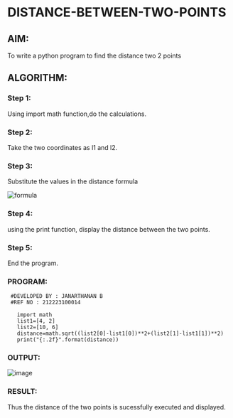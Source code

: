 # DISTANCE-BETWEEN-TWO-POINTS

## AIM:
To write a python program to find the distance two 2 points
## ALGORITHM:
### Step 1: 
Using import math function,do the calculations.
### Step 2: 
Take the two coordinates as l1 and l2.
### Step 3: 
Substitute the values in the distance formula

![formula](./images/formula.png)
### Step 4: 
using the print function, display the distance between the two points.
### Step 5: 
End the program.
### PROGRAM:
     #DEVELOPED BY : JANARTHANAN B
     #REF NO : 212223100014
 
       import math
       list1=[4, 2]
       list2=[10, 6]
       distance=math.sqrt((list2[0]-list1[0])**2+(list2[1]-list1[1])**2)
       print("{:.2f}".format(distance))


### OUTPUT:
![image](https://github.com/jokerjana/DISTANCE-BETWEEN-TWO-POINTS/assets/147173630/080beef0-7c1d-4201-990e-ddb2891de30d)



### RESULT:
Thus the distance of the two points is sucessfully executed and displayed.

